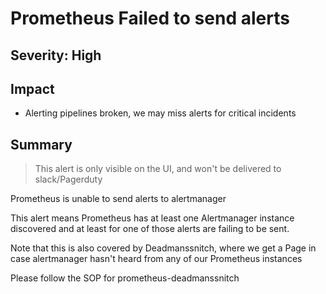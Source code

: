 # Prometheus Failed to send alerts

## Severity: High

## Impact

- Alerting pipelines broken, we may miss alerts for critical incidents

## Summary

> This alert is only visible on the UI, and won't be delivered to slack/Pagerduty

Prometheus is unable to send alerts to alertmanager

This alert means Prometheus has at least one Alertmanager instance discovered and at least for one of those alerts are failing to be sent.

Note that this is also covered by Deadmanssnitch, where we get a Page in case alertmanager hasn't heard from any of our Prometheus instances 

Please follow the SOP for prometheus-deadmanssnitch
